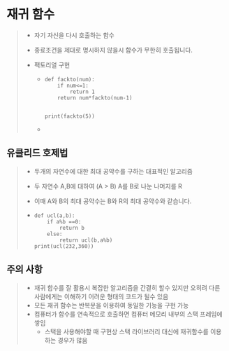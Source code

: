 # 재귀 함수

> * 자기 자신을 다시 호출하는 함수
>
> * 종료조건을 제대로 명시하지 않을시 함수가 무한히 호출됩니다.
>
> * 팩토리얼 구현
>
>   * ```
>     def fackto(num):
>         if num<=1:
>             return 1
>         return num*fackto(num-1)
>     
>     
>     print(fackto(5))
>     ```
>
>   * 

## 유클리드 호제법

> * 두개의 자연수에 대한 최대 공약수를 구하는 대표적인 알고리즘
>
> * 두 자연수 A,B에 대하여 (A > B) A를 B로 나눈 나머지를 R
>
> * 이때 A와 B의 최대 공약수는 B와 R의 최대 공약수와 같습니다.
>
> * ```
>   def ucl(a,b):
>   	if a%b ==0:
>   		return b
>   	else:
>   		return ucl(b,a%b)
>   print(ucl(232,360))
>   ```

## 주의 사항

> * 재귀 함수를 잘 활용시 복잡한 알고리즘을 간결히 할수 있지만  오히려 다른 사람에게는 이해하기 어려운 형태의 코드가 될수 있음
> * 모든 재귀 함수는 반복문을 이용하여 동일한 기능을 구현 가능
> * 컴퓨터가 함수를 연속적으로 호출하면 컴퓨터 메모리 내부의 스택 프레임에 쌓임
>   * 스택을 사용해야할 때 구현상 스택 라이브러리 대신에 재귀함수를 이용하는 경우가 많음